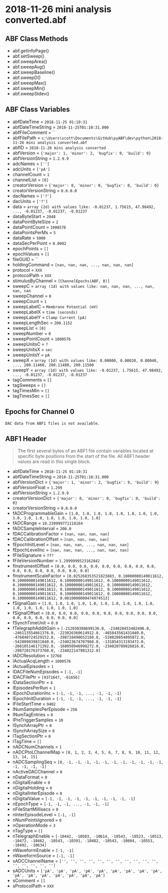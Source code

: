 # 2018-11-26 mini analysis converted.abf

## ABF Class Methods

* abf.getInfoPage()
* abf.setSweep()
* abf.sweepArea()
* abf.sweepAvg()
* abf.sweepBaseline()
* abf.sweepD()
* abf.sweepMax()
* abf.sweepMin()
* abf.sweepStdev()

## ABF Class Variables

* abfDateTime = `2018-11-25 01:10:31`
* abfDateTimeString = `2018-11-25T01:10:31.000`
* abfFileComment = ``
* abfFilePath = `c:\Users\scott\Documents\GitHub\pyABF\dev\python\2018-11-26 mini analysis converted.abf`
* abfID = `2018-11-26 mini analysis converted`
* abfVersion = `{'major': 1, 'minor': 2, 'bugfix': 9, 'build': 9}`
* abfVersionString = `1.2.9.9`
* adcNames = `['']`
* adcUnits = `['pA']`
* channelCount = `1`
* channelList = `[0]`
* creatorVersion = `{'major': 0, 'minor': 0, 'bugfix': 0, 'build': 0}`
* creatorVersionString = `0.0.0.0`
* dacNames = `['?']`
* dacUnits = `['?']`
* data = `array (2d) with values like: -0.01237, 1.75615, 47.98492, ..., -0.01237, -0.01237, -0.01237`
* dataByteStart = `2048`
* dataPointByteSize = `2`
* dataPointCount = `1000576`
* dataPointsPerMs = `5`
* dataRate = `5000`
* dataSecPerPoint = `0.0002`
* epochPoints = `[]`
* epochValues = `[]`
* fileGUID = ``
* holdingCommand = `[nan, nan, nan, ..., nan, nan, nan]`
* protocol = `XXX`
* protocolPath = `XXX`
* stimulusByChannel = `[ChannelEpochs(ABF, 0)]`
* sweepC = `array (1d) with values like: nan, nan, nan, ..., nan, nan, nan`
* sweepChannel = `0`
* sweepCount = `1`
* sweepLabelC = `Membrane Potential (mV)`
* sweepLabelX = `time (seconds)`
* sweepLabelY = `Clamp Current (pA)`
* sweepLengthSec = `200.1152`
* sweepList = `[0]`
* sweepNumber = `0`
* sweepPointCount = `1000576`
* sweepUnitsC = `?`
* sweepUnitsX = `sec`
* sweepUnitsY = `pA`
* sweepX = `array (1d) with values like: 0.00000, 0.00020, 0.00040, ..., 200.11460, 200.11480, 200.11500`
* sweepY = `array (1d) with values like: -0.01237, 1.75615, 47.98492, ..., -0.01237, -0.01237, -0.01237`
* tagComments = `[]`
* tagSweeps = `[]`
* tagTimesMin = `[]`
* tagTimesSec = `[]`

## Epochs for Channel 0


```
DAC data from ABF1 files is not available.
```

## ABF1 Header

> The first several bytes of an ABF1 file contain variables     located at specific byte positions from the start of the file.     All ABF1 header values are read in this single block. 

* abfDateTime = `2018-11-25 01:10:31`
* abfDateTimeString = `2018-11-25T01:10:31.000`
* abfVersionDict = `{'major': 1, 'minor': 2, 'bugfix': 9, 'build': 9}`
* abfVersionFloat = `1.299`
* abfVersionString = `1.2.9.9`
* creatorVersionDict = `{'major': 0, 'minor': 0, 'bugfix': 0, 'build': 0}`
* creatorVersionString = `0.0.0.0`
* fADCProgrammableGain = `[1.0, 1.0, 1.0, 1.0, 1.0, 1.0, 1.0, 1.0, 1.0, 1.0, 1.0, 1.0, 1.0, 1.0, 1.0, 1.0]`
* fADCRange = `10.239999771118164`
* fADCSampleInterval = `200.0`
* fDACCalibrationFactor = `[nan, nan, nan, nan]`
* fDACCalibrationOffset = `[nan, nan, nan, nan]`
* fEpochInitLevel = `[nan, nan, nan, ..., nan, nan, nan]`
* fEpochLevelInc = `[nan, nan, nan, ..., nan, nan, nan]`
* fFileSignature = `ff?`
* fFileVersionNumber = `1.2999999523162842`
* fInstrumentOffset = `[0.0, 0.0, 0.0, 0.0, 0.0, 0.0, 0.0, 0.0, 0.0, 0.0, 0.0, 0.0, 0.0, 0.0, 0.0, 0.0]`
* fInstrumentScaleFactor = `[0.025268353521823883, 0.10000000149011612, 0.10000000149011612, 0.10000000149011612, 0.10000000149011612, 0.10000000149011612, 0.10000000149011612, 0.10000000149011612, 0.10000000149011612, 0.10000000149011612, 0.10000000149011612, 0.10000000149011612, 0.10000000149011612, 0.10000000149011612, 0.10000000149011612, 0.0010000000474974513]`
* fSignalGain = `[1.0, 1.0, 1.0, 1.0, 1.0, 1.0, 1.0, 1.0, 1.0, 1.0, 1.0, 1.0, 1.0, 1.0, 1.0, 1.0]`
* fSignalOffset = `[0.0, 0.0, 0.0, 0.0, 0.0, 0.0, 0.0, 0.0, 0.0, 0.0, 0.0, 0.0, 0.0, 0.0, 0.0, 0.0]`
* fSynchTimeUnit = `0.0`
* fTelegraphAdditGain = `[-212030388699136.0, -234020453482496.0, -246113554661376.0, -223026360614912.0, -465843561431040.0, -476840724529152.0, -298718498652160.0, -520820854095872.0, -542809039831040.0, -234023674707968.0, -131854313193472.0, -268105146171392.0, -168050946998272.0, -234020789026816.0, -298720176373760.0, -234022147981312.0]`
* lADCResolution = `32768`
* lActualAcqLength = `1000576`
* lActualEpisodes = `1`
* lDACFileNumEpisodes = `[-1, -1]`
* lDACFilePtr = `[9371647, -61656]`
* lDataSectionPtr = `4`
* lEpisodesPerRun = `1`
* lEpochDurationInc = `[-1, -1, -1, ..., -1, -1, -1]`
* lEpochInitDuration = `[-1, -1, -1, ..., -1, -1, -1]`
* lFileStartTime = `9402`
* lNumSamplesPerEpisode = `256`
* lNumTagEntries = `0`
* lPreTriggerSamples = `10`
* lSynchArrayPtr = `0`
* lSynchArraySize = `0`
* lTagSectionPtr = `0`
* lTagTime = `[]`
* nADCNumChannels = `1`
* nADCPtoLChannelMap = `[0, 1, 2, 3, 4, 5, 6, 7, 8, 9, 10, 11, 12, 13, 14, 15]`
* nADCSamplingSeq = `[0, -1, -1, -1, -1, -1, -1, -1, -1, -1, -1, -1, -1, -1, -1, -1]`
* nActiveDACChannel = `0`
* nDataFormat = `0`
* nDigitalEnable = `0`
* nDigitalHolding = `0`
* nDigitalInterEpisode = `0`
* nDigitalValue = `[-1, -1, -1, -1, -1, -1, -1, -1, -1, -1]`
* nEpochType = `[-1, -1, -1, ..., -1, -1, -1]`
* nFileStartMillisecs = `0`
* nInterEpisodeLevel = `[-1, -1]`
* nNumPointsIgnored = `0`
* nOperationMode = `3`
* nTagType = `[]`
* nTelegraphEnable = `[-10442, -10503, -10614, -10543, -10523, -10513, -10472, -10462, -10543, -10391, -10482, -10543, -10604, -10553, -10492, -10634]`
* nWaveformEnable = `[-1, -1]`
* nWaveformSource = `[-1, -1]`
* sADCChannelName = `['', '', '', '', '', '', '', '', '', '', '', '', '', '', '', '']`
* sADCUnits = `['pA', 'pA', 'pA', 'pA', 'pA', 'pA', 'pA', 'pA', 'pA', 'pA', 'pA', 'pA', 'pA', 'pA', 'pA', 'pA']`
* sComment = `[]`
* sProtocolPath = `XXX`
